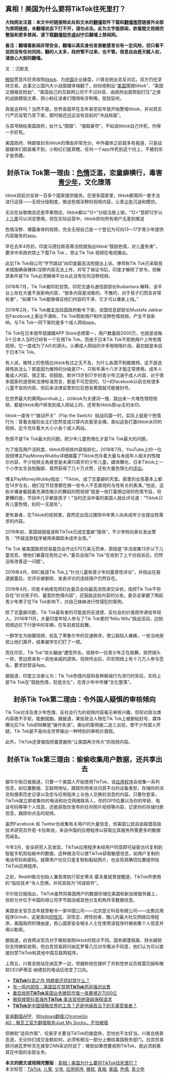  <h2>真相！美国为什么要将TikTok往死里打？</h2> <p class="notice"><b>大陆网友注意：本文中的链接除此处和文末的<a href="https://github.com/bannedbook/fanqiang" >翻墙</a>软件下载和<a href="https://github.com/killgcd/justmysocks/blob/master/README.md">翻墙推荐</a>链接外全部为禁网链接，未翻墙状态下打不开，请勿点击。此为文字版禁闻，欲看图文视频完整版和更多禁闻，请下载<a href="https://github.com/bannedbook/fanqiang">翻墙软件或APP</a>后翻墙上禁闻网。</p><p>备注：翻墙看新闻非常安全，翻墙以真实身份发表敏感言论有一定风险，但只看不说则没有任何风险，翻的人太多，政府管不过来，也不管。信息自由是天赋人权，请放心大胆的翻墙。</b></p>  <div class="entry"> <p>文 ：沉默克</p> <p><a href="https://www.bannedbook.org/bnews/tag/%e5%be%ae%e8%bd%af/" class="st_tag internal_tag" rel="tag" title="标签 微软 下的日志">微软</a>愿意斥巨资收购<a href="https://www.bannedbook.org/bnews/tag/tiktok/" class="st_tag internal_tag" rel="tag" title="标签 TikTok 下的日志">tiktok</a>、为<span class='wp_keywordlink_affiliate'><a href="https://www.bannedbook.org/" title="中国" target="_blank">中国</a></span>企业接盘，川普总统出言反对后，双方仍在坚持交易。此事又让国内大小战狼媒体嗨翻了，纷纷炮制出“<a href="https://www.bannedbook.org/bnews/tag/%e7%be%8e%e5%9b%bd/" class="st_tag internal_tag" rel="tag" title="标签 美国 下的日志">美国</a>围猎tiktok”、“美国又搞殖民抢劫”、“美国自己的互联网公司干不过抖音，由政府出面帮助打压”之类的战狼模版文章，把小粉红读者们喂得呲牙咧嘴，狺狺狂吠。</p> <p>真是这样吗？当然不是。世界各国早在去年甚至前年就开始警惕tiktok，并对其实行严厉监管乃至下架，那时候还远远没有目前的“冷战局面”。</p> <p>与其甩锅给美国政府，扯什么“围猎”、“强取豪夺”，不如说tiktok自己作死，作得一手好死。</p> <p>美国政府、特朗普封杀tiktok的理由非常充分，中外媒体之前就多有报道，只是战狼媒体们假装看不到，小粉红们是真瞎。任何一个app作死到这个份上，不被封杀才是奇蹟。</p> <h2 style="text-align: center;"><strong>封杀Tik Tok第一理由：<a href="https://www.bannedbook.org/bnews/tag/%E8%89%B2%E6%83%85/" class="st_tag internal_tag" rel="tag" title="标签 色情 下的日志">色情</a>泛滥，恋童癖横行，毒害<a href="https://www.bannedbook.org/bnews/tag/%E9%9D%92%E5%B0%91%E5%B9%B4/" class="st_tag internal_tag" rel="tag" title="标签 青少年 下的日志">青少年</a>，文化堕落</strong></h2> <p>tiktok目前对全球一百多个国家提供服务。在很多国家里，tiktok都用同一套手法进行运营——无视分级制度，推送色情淫秽的视频内容，让青<a href="https://www.bannedbook.org/bnews/tag/%E5%B0%91%E5%B9%B4/" class="st_tag internal_tag" rel="tag" title="标签 少年 下的日志">少年</a>沉迷和模仿。</p> <p></p> <p>无论在谷歌商店还是苹果商店，tiktok都以“12+”分级注册上架。“12+”意即12岁以上<a href="https://www.bannedbook.org/bnews/tag/%E5%84%BF%E7%AB%A5/" class="st_tag internal_tag" rel="tag" title="标签 儿童 下的日志">儿童</a>可以浏览使用。但在实际运营中，tiktok却向所有用户无差别推送</p> <p>色情淫秽、裸露身体的视频，完全无视自己是一个登记为可向13～17岁青少年提供内容服务的app。</p> <p>早在去年4月初，印度马德拉斯高等法院就指出tiktok“鼓励色情，对儿童有害”，要求中央政府禁止下载Tik Tok ，禁止Tik Tok 视频在电视播出。</p> <p>此后Tik Tok母公司“字节跳动”向印度最高法院提出上诉。律师称Tik Tok已采取技术措施确保裸体/淫秽内容无法上传，并写了保证书后，印度才解除了禁令，但解禁条件是Tik Tok必须确保平台从此没有任何淫秽视频。</p>  <p>2018年7月，Tik Tok被印尼封禁。印尼交通与通信部部长Rudiantara 解释，该平台上存在大量不良影响内容，“很多内容是消极的、不雅的，对于孩子们而言非常有害”，“如果Tik Tok能够保证他们内容的干净，它才可以重新上线。”</p> <p>2019年2月，Tik Tok被孟加拉国政府勒令下架，该国信息部部长Mustafa Jabbar在Facebook上表达不满称，Tik Tok帮助用户制作淫秽色情视频，产生不良影响。与Tik Tok一同下架的是多个成人网站app。</p> <p>Tik Tok在日本很早就雄踞APP Store总榜第一，用户数量超2000万，也就是说每5个日本人当时已经有一个在用Tik Tok。而由于日本Tik Tok不拒绝用户上传色情视频，它一度成为了A片的源头。火爆成人网站的许多啪啪啪片段，最初就是来自于日本Tik Tok。</p> <p>有人说，推特上的色情比tiktok有过之无不及，为什么各国不制裁推特，这不是选择性执法么？那是因为推特的分级是17+，只有年满十八岁才能正常使用。成年人看成人内容，很正常。但鼓励、默许13岁到17岁的青少年沉溺于成人内容，对于很多国家的道德和法律标准而言，那是不可忍受的。12+的facebook以前也有很多儿童不宜的内容，但后来法律监管到位后想发黄图就可能被封号。</p> <p>在世界最大的黄网pornhub上，以tiktok为关键词一搜，跳出来一大堆色情短视频，都是tiktok用户转发到成人网站上的，还带有tiktok原up主的水印。</p> <p>tiktok一度有个“拨动开关”（Flip the Switch）挑战风靡一时，实际上就是个色情行为：穿着衣服的女主们忽然变成只穿内衣甚至全裸。类似这些打着tiktok水印的视频，迄今充斥着大大小小各个成人网站。</p> <p>色情不是Tik Tok最大的问题。把少年儿童色情化才是Tik Tok最大的问题。</p> <p>为了提高用户活跃度，tiktok将视频内容低龄化。2018年7月，YouTube上的一位视频博主PayMoneyWubby详细揭露了Tiktok充斥着大量与未成年人相关的性暗示内容，不少视频主角甚至是未满13周岁的少年儿童。媒体曝光，日本Tiktok上一个小学女生自拍胸部，竟然获得了几十万点赞，还有大量色情化的<span class='wp_keywordlink_affiliate'><a href="https://www.bannedbook.org/bnews/comments/" title="新闻评论" target="_blank">评论</a></span>。</p> <p></p> <p>博主PayMoneyWubby指出：“Tiktok，成了恋童癖的天堂。那里的女孩基本上都在14岁左右，她们在节目里都在做一些令人不忍直视的与性有关的表演。”他说，这些半裸身躯跳着充满性暗示的舞蹈的短视频“就是一些打着擦边球的色情节目，但更糟的是，节目中几乎都是孩子！”当时还没中毒的美国人就此评论道：“Tiktok只有儿童色情，别的一无是处”。</p> <p>更有甚者，在Tiktok的视频里，竟然还出现过猥琐中年男人向未成年少女提出性需求的内容。</p>  <p></p> <p>2019年初，英国镜报报道称TikTok已成恋童癖“猎场”，不少学校向家长发出警告：“怀疑这款程序被用来跟踪未成年女孩。”</p> <p>Tik Tok 被美国联邦贸易委员会开出570万美元罚单，原因是“非法收集13岁以下儿童信息，使他们暴露在危险之中。”委员会指Tik Tok“在收到了上千份投诉后，仍然没有改善这一问题”。</p> <p>2019年4月，BBC报道Tik Tok上“针对儿童和青少年的露骨性评论”，并指出在报道披露后，仅评论被删除，发表评论的违规用户仍然存在。</p> <p>2019年4月，印度卡纳塔克邦妇女委员会向最高法院递交诉状，指控Tik Tok不但存在“针对孩子的、蓄意的色情内容”，还鼓励这些内容的分发。委员会掌握了两起青少年男子在Tik Tok影响下，对自己妹妹进行性侵犯的案例。</p> <p>除了恋童癖问题，Tik Tok最有害的可能是将反道德、反社会的价值观传递给年轻人。2018年11月，大量印度年轻人参与了Tik Tok里的“Nillu Nillu”挑战活动，边拍视频边拦下行驶中的车辆，在车前疯狂起舞。</p> <p></p> <p></p> <p>一群学生为拍摄视频，扰乱了蒂鲁尔市的交通秩序，使公路陷入瘫痪，一些当地居民让他们离开，结果被学生们打了一顿。</p> <p>而在印尼，Tik Tok“坟头蹦迪”遭受抨击。视频中一位青少年正在跳舞，突然镜头一转，旁边原来有一具他亲戚的遗体。视频传出后，印尼网络上有十几万人参与签名，要求封禁该App。</p> <p>据报道，印度立法者认为：Tik Tok色情内容和各种极端行为流行的背后，实际上是Tik Tok在“鼓励色情，贬低文化”，在青少年中传播“文化堕落”。</p>  <h2 style="text-align: center;"><strong>封杀Tik Tok第二理由：令外国人疑惧的审核倾向</strong></h2> <p>Tik Tok对涉及青少年色情、反社会行为的视频内容毫无审核兴趣，但却对政治类内容绝不手软，能删就删。据报道，某些政治人物在Tik Tok上被删帖封号，媒体曝光后Tik Tok却辩解是“操作失误”。类似的案例接二连三出现，使不少外国人怀疑，Tik Tok是不是向全世界输出一种特别的审核价值观。</p> <p>此外，TikTok还曾被指控蓄意删除“让美国再次伟大”的视频内容。</p> <h2 style="text-align: center;"><strong>封杀Tik Tok第三理由：偷偷收集用户数据，还共享出去</strong></h2> <p>据华尔街日报报道，只要一个美国人开始使用TikTok，该<a href="https://www.bannedbook.org/bnews/tag/%E5%BA%94%E7%94%A8%E7%A8%8B%E5%BA%8F/" class="st_tag internal_tag" rel="tag" title="标签 应用程序 下的日志">应用程序</a>会收集一系列信息，如位置数据、互联网地址，跟踪你用来访问其平台的设备类型，存储你的浏览和搜索历史记录以及您与应用程序上与他人交换的消息的内容。只要你登录，TikTok就立即收集你的电话和社交网络联系人，你的GPS位置以及你的年龄、电话号码等等个人信息，还能获取你发布的任何照片视频等内容，记录你的存储付款信息，跟踪你点击的视频。</p> <p>虽然Facebook 和 Twitter也收集有关用户的大量信息，但美国公民自由联盟高级技术研究员乔恩·卡拉斯说，来自中国的应用程序以获取比其服务所需更多的数据而闻名。</p> <p>今年3月，安全研究人员发现，TikTok应用程序未经用户同意即可祕密访问复制到智能手机剪贴板中的数据，这种做法可以使TikTok获取敏感信息，如用户复制的电话号码和密码。就算用户仅仅只是复制和黏贴照片，也会将其确切位置提供给TikTok应用程序。</p> <p>之前，Reddit联合创始人兼首席执行官史蒂夫·霍夫曼就曾提醒道，TikTok所使用的“指纹技术”令人恐惧，并将其指为“间谍软件”。</p> <p>华尔街日报指出，TikTok虽然将美国用户的数据存储在美国和新加坡服务器上，但却允许位于中国的母公司字节跳动或其他分支机构共享数据信息。</p> <p>美国安全官员去年就曾勒令一家中国公司——北京昆仑科技有限公司——出售应用程序Grindr，这是面向<span class='wp_keywordlink'><a href="https://www.bannedbook.org/forum57/topic6302.html" title="我所知道的地球历史与奥秘篇（十）：同性恋与吸毒" target="_blank">同性恋</a></span>、双性恋、跨性别者、酷儿的最大社交网络应用程序。美国政府的理由是，担心国家安全相关人士在使用该程序时被收集个人信息并用以勒索。</p> <p>据报道，白宫两派官员对于微软收购tiktok的观点不同。国务卿蓬佩奥、财长姆努钦支持微软收购，但白宫贸易顾问纳瓦罗等几位对华鹰派不同意，他们认为可以直接封禁TikTok和其他中国互联网程序。</p> <p>上周五，川普总统站在纳瓦罗一边，但据称他在接听了共和党参议员格雷厄姆和微软CEO萨蒂亚·纳德拉的电话后改变了口风。</p> <ul class='op-related-articles' title='相关阅读'> <li><a href='https://www.bannedbook.org/bnews/cbnews/20200804/1374683.html' target='_blank'><b>TikTok</b>抖音之外 特朗普还将封禁什么？</a></li> <li><a href='https://www.bannedbook.org/bnews/baitai/20200804/1374658.html' target='_blank'>张一鸣内部信：美国旨在禁用<b>TikTok</b>而非强迫出售</a></li> <li><a href='https://www.bannedbook.org/bnews/baitai/20200804/1374639.html' target='_blank'>重启收购<b>TikTok</b>美国业务微软市值一夜暴增近7000亿</a></li> <li><a href='https://www.bannedbook.org/bnews/baitai/20200804/1374637.html' target='_blank'>微软接管抖音海外<b>TikTok</b> 美法官拒绝唐娟保释请求</a></li> <li><a href='https://www.bannedbook.org/bnews/worldnews/usa/20200804/1374632.html' target='_blank'><b>TikTok</b>是中国侵略世界的工具？还是地缘政治下的无辜受害者？</a></li> </ul> <div class="texttj"> <a href="https://github.com/bannedbook/fanqiang/wiki/%E7%A6%81%E9%97%BB%E7%BD%91%E5%AE%89%E5%8D%93%E7%BF%BB%E5%A2%99%E6%96%B0%E9%97%BBAPP" target="_blank">安卓翻墙APP</a>、<a href="https://github.com/bannedbook/fanqiang/wiki/Chrome%E4%B8%80%E9%94%AE%E7%BF%BB%E5%A2%99%E5%8C%85" target="_blank">Windows翻墙:ChromeGo</a><br/> <a href="https://github.com/killgcd/justmysocks/blob/master/README.md" target="_blank">AD：搬瓦工官方翻墙服务Just My Socks，不怕被墙</a> </div><p>但微软“逆风作案”，咬紧牙关要当TikTok的接盘侠，恐怕也不太好当。川普总统表态道，无论你们成交金额如何，必须有相当一部分上缴给美国税务部门。白宫贸易顾问纳瓦罗昨天在接受CNN采访时说了：微软如果想要收购TikTok，就必须剥离其在中国的全部业务。</p> <a name='sharetosocial'></a>         <div><b>本文的图文或视频完整版</b>：<a href='https://www.bannedbook.org/bnews/ssgc/20200805/1374696.html'>真相！美国为什么要将TikTok往死里打？</a></div>  </div><!--END ENTRY--> <div class="postfooter"> <div>本文标签：<a href="https://www.bannedbook.org/bnews/tag/tiktok/" rel="tag">TikTok</a>, <a href="https://www.bannedbook.org/bnews/tag/%E5%84%BF%E7%AB%A5/" rel="tag">儿童</a>, <a href="https://www.bannedbook.org/bnews/tag/%E5%B0%91%E5%B9%B4/" rel="tag">少年</a>, <a href="https://www.bannedbook.org/bnews/tag/%E5%BA%94%E7%94%A8%E7%A8%8B%E5%BA%8F/" rel="tag">应用程序</a>, <a href="https://www.bannedbook.org/bnews/tag/%e5%be%ae%e8%bd%af/" rel="tag">微软</a>, <a href="https://www.bannedbook.org/bnews/tag/%e7%9c%9f%e7%9b%b8/" rel="tag">真相</a>, <a href="https://www.bannedbook.org/bnews/tag/%e7%be%8e%e5%9b%bd/" rel="tag">美国</a>, <a href="https://www.bannedbook.org/bnews/tag/%E8%89%B2%E6%83%85/" rel="tag">色情</a>, <a href="https://www.bannedbook.org/bnews/tag/%E9%9D%92%E5%B0%91%E5%B9%B4/" rel="tag">青少年</a></div>  </div><!--END POSTFOOTER--> 